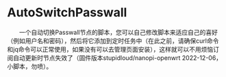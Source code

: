# AutoSwitchPasswall
&emsp;&emsp;一个自动切换Passwall节点的脚本，您可以自己修改脚本来适应自己的喜好（例如用户名和密码），然后将它添加到定时任务中（在此之前，请确保curl命令和jq命令可以正常使用，如果没有可以去管理页面安装），这样就可以不用烦恼订阅自动更新时节点失效了（固件版本stupidloud/nanopi-openwrt 2022-12-06，小脚本，勿喷）。